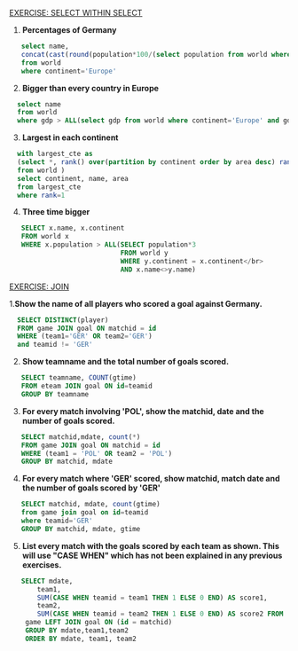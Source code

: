 [EXERCISE: SELECT WITHIN SELECT](https://sqlzoo.net/wiki/SELECT_within_SELECT_Tutorial)

1. <b>Percentages of Germany</b></br>
```sql
   select name, 
   concat(cast(round(population*100/(select population from world where name='Germany'),0) as int),'%') as percentage
   from world 
   where continent='Europe' 
   ```
   
2. <b>Bigger than every country in Europe</b></br>
```sql
  select name 
  from world 
  where gdp > ALL(select gdp from world where continent='Europe' and gdp>0) 
   ```
   
 3. <b>Largest in each continent</b></br>
 ```sql
   with largest_cte as 
   (select *, rank() over(partition by continent order by area desc) rank
   from world )
   select continent, name, area
   from largest_cte
   where rank=1  
```
   
4. <b>Three time bigger</b></br>
```sql
   SELECT x.name, x.continent
   FROM world x
   WHERE x.population > ALL(SELECT population*3
                            FROM world y 
                            WHERE y.continent = x.continent</br>
                            AND x.name<>y.name) 
```
                            
                            
[EXERCISE: JOIN](https://sqlzoo.net/wiki/The_JOIN_operation)</br>

 1.<b>Show the name of all players who scored a goal against Germany.</b></br>
 ```sql
   SELECT DISTINCT(player)
   FROM game JOIN goal ON matchid = id 
   WHERE (team1='GER' OR team2='GER')
   and teamid != 'GER' 
```
 
 2. <b>Show teamname and the total number of goals scored.</b></br>
 
 ```sql
    SELECT teamname, COUNT(gtime)
    FROM eteam JOIN goal ON id=teamid
    GROUP BY teamname
 ```
    
3. <b>For every match involving 'POL', show the matchid, date and the number of goals scored.</b></br>

```sql
   SELECT matchid,mdate, count(*)
   FROM game JOIN goal ON matchid = id
   WHERE (team1 = 'POL' OR team2 = 'POL')
   GROUP BY matchid, mdate 
```
   
4. <b>For every match where 'GER' scored, show matchid, match date and the number of goals scored by 'GER'</b></br>
```sql
   SELECT matchid, mdate, count(gtime)
   from game join goal on id=teamid
   where teamid='GER'
   GROUP BY matchid, mdate, gtime
```

5. <b>List every match with the goals scored by each team as shown. This will use "CASE WHEN" which has not been explained in any previous exercises.</b></br>
```sql
   SELECT mdate,
       team1,
       SUM(CASE WHEN teamid = team1 THEN 1 ELSE 0 END) AS score1,
       team2,
       SUM(CASE WHEN teamid = team2 THEN 1 ELSE 0 END) AS score2 FROM
    game LEFT JOIN goal ON (id = matchid)
    GROUP BY mdate,team1,team2
    ORDER BY mdate, team1, team2 
 ```


